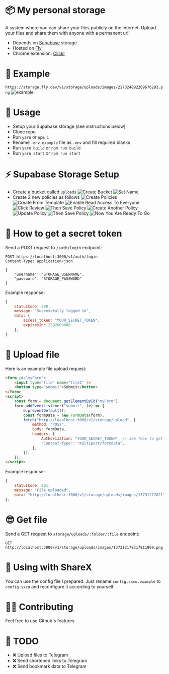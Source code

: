 # 📦 My personal storage

A system where you can share your files publicly on the internet. Upload your files and share them with anyone with a permanent url!

-   Depends on [Supabase](https://supabase.io/) storage
-   Hosted on [Fly](https://fly.io/)
-   Chrome extension: [Click!](https://github.com/barbarbar338/storage-chrome-extension)

# 🎁 Example

`https://storage.fly.dev/v1/storage/uploads/images/217324892209676293.png`
![example](https://storage.fly.dev/v1/storage/uploads/images/217324892209676293.png)

# 🎈 Usage

-   Setup your Supabase storage (see instructions below)
-   Clone repo
-   Run `yarn` or `npm i`
-   Rename `.env.example` file as `.env` and fill required blanks
-   Run `yarn build` or `npm run build`
-   Run `yarn start` or `npm run start`

# ⚡️ Supabase Storage Setup

-   Create a bucket called `uploads`
    ![Create Bucket](https://storage.fly.dev/v1/storage/uploads/images/214474010631733253.png)
    ![Set Name](https://storage.fly.dev/v1/storage/uploads/images/214476763441528847.png)
-   Create 2 new policies as follows
    ![Create Policies](https://storage.fly.dev/v1/storage/uploads/images/214474469236932614.png)
    ![Create From Template](https://storage.fly.dev/v1/storage/uploads/images/214474618927448071.png)
    ![Enable Read Access To Everyone](https://storage.fly.dev/v1/storage/uploads/images/214474787119038472.png)
    ![Click Review](https://storage.fly.dev/v1/storage/uploads/images/214474952768880649.png)
    ![Then Save Policy](https://storage.fly.dev/v1/storage/uploads/images/214475066094780426.png)
    ![Create Another Policy](https://storage.fly.dev/v1/storage/uploads/images/214475499529961483.png)
    ![Update Policy](https://storage.fly.dev/v1/storage/uploads/images/214476197688639500.png)
    ![Then Save Policy](https://storage.fly.dev/v1/storage/uploads/images/214476313275269133.png)
    ![Now You Are Ready To Go](https://storage.fly.dev/v1/storage/uploads/images/214476505919651854.png)

# 🔑 How to get a secret token

Send a POST request to `/auth/login` endpoint:

```
POST https://localhost:3000/v1/auth/login
Content-Type: application/json

{
    "username": "STORAGE_USERNAME",
    "password": "STORAGE_PASSWORD"
}
```

Example response:

```js
{
    statusCode: 200,
    message: "Successfully logged in",
    data: {
        access_token: "YOUR_SECRET_TOKEN",
        expiresIn: 2592000000
    },
}
```

# 🧶 Upload file

Here is an example file upload request:

```html
<form id="myForm">
	<input type="file" name="file1" />
	<button type="submit">Submit</button>
</form>
<script>
	const form = document.getElementById("myForm");
	form.addEventListener("submit", (e) => {
		e.preventDefault();
		const formData = new FormData(form);
		fetch("http://localhost:3000/v1/storage/upload", {
			method: "POST",
			body: formData,
			headers: {
				Authorization: "YOUR_SECRET_TOKEN", // see "How to get secret token"
				"Content-Type": "multipart/formdata",
			},
		});
	});
</script>
```

Example response:

```js
{
    statusCode: 201,
    message: "File uploaded",
    data: "http://localhost:3000/v1/storage/uploads/images/137312178217811969.png",
};
```

# 😎 Get file

Send a GET request to `storage/uploads/:folder/:file` endpoint:

```
GET http://localhost:3000/v1/storage/uploads/images/137312178217811969.png
```

# 🚀 Using with ShareX

You can use the config file I prepared. Just rename `config.sxcu.example` to `config.sxcu` and reconfigure it according to yourself.

# 🤼‍♂️ Contributing

Feel free to use Github's features

# 📄 TODO

-   ❌ Upload files to Telegram
-   ❌ Send shortened links to Telegram
-   ❌ Send bookmark data to Telegram
